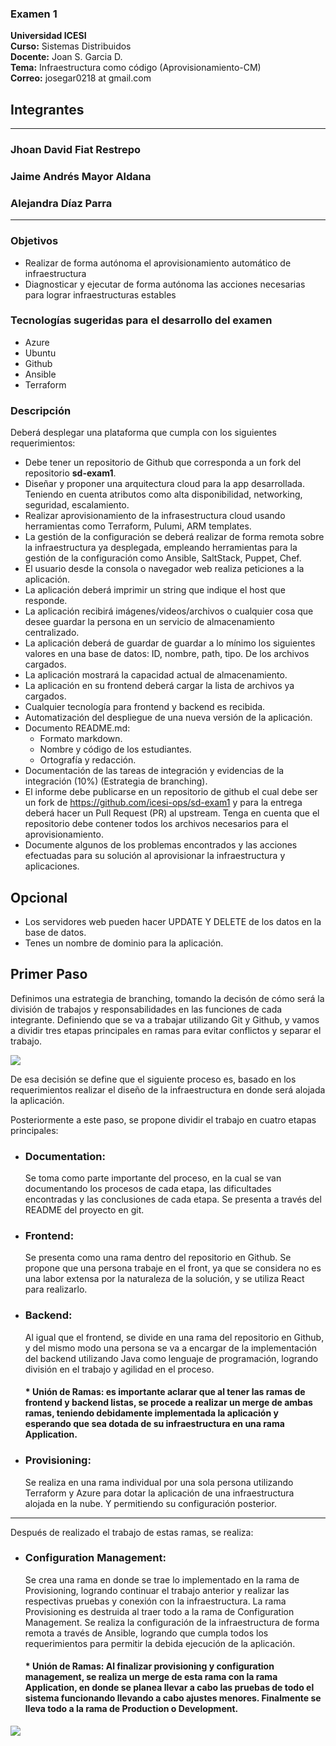 ### Examen 1
**Universidad ICESI**  
**Curso:** Sistemas Distribuidos  
**Docente:** Joan S. Garcia D.  
**Tema:** Infraestructura como código (Aprovisionamiento-CM)  
**Correo:** josegar0218 at gmail.com

## Integrantes
---
### Jhoan David Fiat Restrepo
### Jaime Andrés Mayor Aldana
### Alejandra Díaz Parra
---


### Objetivos
* Realizar de forma autónoma el aprovisionamiento automático de infraestructura
* Diagnosticar y ejecutar de forma autónoma las acciones necesarias para lograr infraestructuras estables

### Tecnologías sugeridas para el desarrollo del examen
* Azure
* Ubuntu
* Github
* Ansible
* Terraform

### Descripción
Deberá desplegar una plataforma que cumpla con los siguientes requerimientos:

* Debe tener un repositorio de Github que corresponda a un fork del repositorio **sd-exam1**.
* Diseñar y proponer una arquitectura cloud para la app desarrollada. Teniendo en cuenta atributos como alta disponibilidad, networking, seguridad, escalamiento.
* Realizar aprovisionamiento de la infrasestructura cloud usando herramientas como Terraform, Pulumi, ARM templates. 
* La gestión de la configuración se deberá realizar de forma remota sobre la infraestructura ya desplegada, empleando herramientas para la gestión de la configuración como Ansible, SaltStack, Puppet, Chef.
* El usuario desde la consola o navegador web realiza peticiones a la aplicación.
* La aplicación deberá imprimir un string que indique el host que responde.
* La aplicación recibirá imágenes/videos/archivos o cualquier cosa que desee guardar la persona en un servicio de almacenamiento centralizado. 
* La aplicación deberá de guardar de guardar a lo mínimo los siguientes valores en una base de datos: ID, nombre, path, tipo. De los archivos cargados.
* La aplicación mostrará la capacidad actual de almacenamiento.
* La aplicación en su frontend deberá cargar la lista de archivos ya cargados.
* Cualquier tecnología para frontend y backend es recibida.
* Automatización del despliegue de una nueva versión de la aplicación.
* Documento README.md:  
  * Formato markdown.
  * Nombre y código de los estudiantes.
  * Ortografía y redacción.
*  Documentación de las tareas de integración y evidencias de la integración (10%) (Estrategia de branching).
*  El informe debe publicarse en un repositorio de github el cual debe ser un fork de https://github.com/icesi-ops/sd-exam1 y para la entrega deberá hacer un Pull Request (PR) al upstream. Tenga en cuenta que el repositorio debe contener todos los archivos necesarios para el aprovisionamiento.
* Documente algunos de los problemas encontrados y las acciones efectuadas para su solución al aprovisionar la infraestructura y aplicaciones.


## Opcional
* Los servidores web pueden hacer UPDATE Y DELETE de los datos en la base de datos.
* Tenes un nombre de dominio para la aplicación.





## Primer Paso

Definimos una estrategia de branching, tomando la decisón de cómo será la división de trabajos y responsabilidades en las funciones de cada integrante. Definiendo que se va a trabajar utilizando Git y Github, y vamos a dividir tres etapas principales en ramas para evitar conflictos y separar el trabajo.

![](https://i.imgur.com/S6gfVOe.png)

De esa decisión se define que el siguiente proceso es, basado en los requerimientos realizar el diseño de la infraestructura en donde será alojada la aplicación. 

Posteriormente a este paso, se propone dividir el trabajo en cuatro etapas principales:

- ### Documentation: 
    Se toma como parte importante del proceso, en la cual se van documentando los procesos de cada etapa, las dificultades encontradas y las conclusiones de cada etapa. Se presenta a través del README del proyecto en git.
- ### Frontend:
    Se presenta como una rama dentro del repositorio en Github. Se propone que una persona trabaje en el front, ya que se considera no es una labor extensa por la naturaleza de la solución, y se utiliza React para realizarlo.
- ### Backend:
    Al igual que el frontend, se divide en una rama del repositorio en Github, y del mismo modo una persona se va a encargar de la implementación del backend utilizando Java como lenguaje de programación, logrando división en el trabajo y agilidad en el proceso. 
    #### * Unión de Ramas: es importante aclarar que al tener las ramas de frontend y backend listas, se procede a realizar un merge de ambas ramas, teniendo debidamente implementada la aplicación y esperando que sea dotada de su infraestructura en una rama Application.
- ### Provisioning:
    Se realiza en una rama individual por una sola persona utilizando Terraform y Azure para dotar la aplicación de una infraestructura alojada en la nube. Y permitiendo su configuración posterior.
    
---
Después de realizado el trabajo de estas ramas, se realiza: 

- ### Configuration Management: 
    Se crea una rama en donde se trae lo implementado en la rama de Provisioning, logrando continuar el trabajo anterior y realizar las respectivas pruebas y conexión con la infraestructura. La rama Provisioning es destruida al traer todo a la rama de Configuration Management.
    Se realiza la configuración de la infraestructura de forma remota a través de Ansible, logrando que cumpla todos los requerimientos para permitir la debida ejecución de la aplicación. 
    
   #### * Unión de Ramas: Al finalizar provisioning y configuration management, se realiza un merge de esta rama con la rama Application, en donde se planea llevar a cabo las pruebas de todo el sistema funcionando llevando a cabo ajustes menores. Finalmente se lleva todo a la rama de Production o Development.

![](https://i.imgur.com/RcmDmzr.png)

